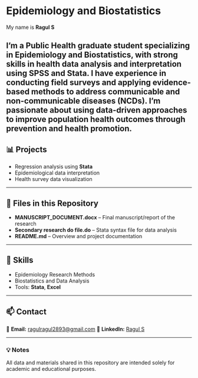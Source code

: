 # Epidemiology and Biostatistics

My name is **Ragul S** 

I’m a Public Health graduate student specializing in Epidemiology and Biostatistics, with strong skills in health data analysis and interpretation using SPSS and Stata. I have experience in conducting field surveys and applying evidence-based methods to address communicable and non-communicable diseases (NCDs). I’m passionate about using data-driven approaches to improve population health outcomes through prevention and health promotion.
---

## 📊 Projects

* Regression analysis using **Stata**
* Epidemiological data interpretation
* Health survey data visualization 

---

## 📂 Files in this Repository

* **MANUSCRIPT_DOCUMENT.docx** – Final manuscript/report of the research
* **Secondary research do file.do** – Stata syntax file for data analysis
* **README.md** – Overview and project documentation

---

## 🧠 Skills

* Epidemiology Research Methods
* Biostatistics and Data Analysis
* Tools:  **Stata**, **Excel**

---

## 📫 Contact

📧 **Email:** [ragulragul2893@gmail.com](mailto:ragulragul2893@gmail.com)
🔗 **LinkedIn:** [Ragul S](https://www.linkedin.com/in/ragul-s-022151265)

---

### 💡 Notes

All data and materials shared in this repository are intended solely for academic and educational purposes.
